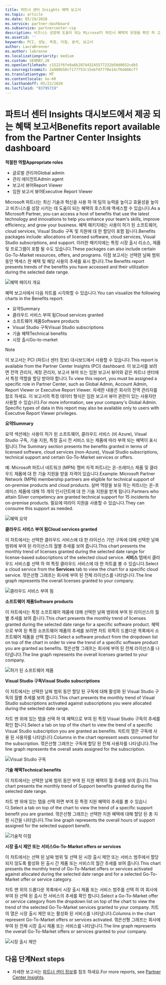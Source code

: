 ```yaml
---
title: 파트너 센터 Insights 혜택 보고서
ms.topic: article
ms.date: 05/19/2020
ms.service: partner-dashboard
ms.subservice: partnercenter-csp
description: 비즈니스 성장에 도움이 되는 Microsoft 파트너 혜택의 유형을 확인 하 고 효율성을 높이고 팀의 능력을 향상 시킵니다.
ms.assetid: ''
keywords: PCI, 성능, 측정, 이점, 분석, 보고서
author: LauraBrenner
ms.author: labrenne
ms.localizationpriority: medium
ms.custom: SEOMAY.20
ms.openlocfilehash: c1522f6fe9a6b287443245577232b59d0032cdb5
ms.sourcegitcommit: 2a980b50cf177753c15ebfd7770e14cf6d486cf7
ms.translationtype: MT
ms.contentlocale: ko-KR
ms.lasthandoff: 05/22/2020
ms.locfileid: "83795719"
---
```

# <a name="benefits-report-available-from-the-partner-center-insights-dashboard"></a><span data-ttu-id="76f18-104">파트너 센터 Insights 대시보드에서 제공 되는 혜택 보고서</span><span class="sxs-lookup"><span data-stu-id="76f18-104">Benefits report available from the Partner Center Insights dashboard</span></span>

<span data-ttu-id="76f18-105">**적절한 역할**</span><span class="sxs-lookup"><span data-stu-id="76f18-105">**Appropriate roles**</span></span>

- <span data-ttu-id="76f18-106">글로벌 관리자</span><span class="sxs-lookup"><span data-stu-id="76f18-106">Global admin</span></span>
- <span data-ttu-id="76f18-107">관리 에이전트</span><span class="sxs-lookup"><span data-stu-id="76f18-107">Admin agent</span></span>
- <span data-ttu-id="76f18-108">보고서 뷰어</span><span class="sxs-lookup"><span data-stu-id="76f18-108">Report Viewer</span></span>
- <span data-ttu-id="76f18-109">임원 보고서 뷰어</span><span class="sxs-lookup"><span data-stu-id="76f18-109">Executive Report Viewer</span></span>

<span data-ttu-id="76f18-110">Microsoft 파트너는 최신 기술과 혁신을 사용 하 여 팀의 능력을 높이고 효율성을 높이고 비즈니스를 성장 시키는 데 도움이 되는 혜택의 호스트에 액세스할 수 있습니다.</span><span class="sxs-lookup"><span data-stu-id="76f18-110">As a Microsoft Partner, you can access a host of benefits that use the latest technology and innovations to help you enhance your team's skills, improve efficiency, and grow your business.</span></span> <span data-ttu-id="76f18-111">혜택 패키지에는 사용이 허가 된 소프트웨어, cloud services, Visual Studio 구독 및 지원에 대 한 할당이 포함 됩니다.</span><span class="sxs-lookup"><span data-stu-id="76f18-111">Benefits packages include: allocations of licensed software, cloud services, Visual Studio subscriptions, and support.</span></span> <span data-ttu-id="76f18-112">이러한 패키지에는 특정 시장 출시 리소스, 제품 및 프로그램이 포함 될 수도 있습니다.</span><span class="sxs-lookup"><span data-stu-id="76f18-112">These packages can also include certain Go-To-Market resources, offers, and programs.</span></span> <span data-ttu-id="76f18-113">이점 보고서는 선택한 날짜 범위 동안 액세스 한 혜택 및 해당 사용의 추세를 표시 합니다.</span><span class="sxs-lookup"><span data-stu-id="76f18-113">The Benefits report presents trends of the benefits you have accessed and their utilization during the selected date range.</span></span>

![혜택 페이지 개요](images/pci/pci_benefits_intro_1.png)

<span data-ttu-id="76f18-115">혜택 보고서에서 다음 차트를 시각화할 수 있습니다.</span><span class="sxs-lookup"><span data-stu-id="76f18-115">You can visualize the following charts in the Benefits report:</span></span>

- <span data-ttu-id="76f18-116">요약</span><span class="sxs-lookup"><span data-stu-id="76f18-116">Summary</span></span>
- <span data-ttu-id="76f18-117">클라우드 서비스 부여 됨</span><span class="sxs-lookup"><span data-stu-id="76f18-117">Cloud services granted</span></span>
- <span data-ttu-id="76f18-118">소프트웨어 제품</span><span class="sxs-lookup"><span data-stu-id="76f18-118">Software products</span></span>
- <span data-ttu-id="76f18-119">Visual Studio 구독</span><span class="sxs-lookup"><span data-stu-id="76f18-119">Visual Studio subscriptions</span></span>
- <span data-ttu-id="76f18-120">기술 혜택</span><span class="sxs-lookup"><span data-stu-id="76f18-120">Technical benefits</span></span>
- <span data-ttu-id="76f18-121">시장 출시</span><span class="sxs-lookup"><span data-stu-id="76f18-121">Go-to-market</span></span>

 > [!NOTE]
 > <span data-ttu-id="76f18-122">이 보고서는 PCI (파트너 센터 정보) 대시보드에서 사용할 수 있습니다.</span><span class="sxs-lookup"><span data-stu-id="76f18-122">This report is available from the Partner Center Insights (PCI) dashboard.</span></span> <span data-ttu-id="76f18-123">이 보고서를 보려면 전역 관리자, 계정 관리자, 보고서 뷰어 또는 임원 보고서 뷰어와 같은 파트너 센터에서 특정 역할을 할당 받아야 합니다.</span><span class="sxs-lookup"><span data-stu-id="76f18-123">To view this report, you must be assigned a specific role in Partner Center, such as Global Admin, Account Admin, Report Viewer or Executive Report Viewer.</span></span> <span data-ttu-id="76f18-124">자세한 내용은 회사의 전역 관리자를 참조 하세요. 이 보고서의 특정 데이터 형식은 임원 보고서 뷰어 권한이 있는 사용자만 사용할 수 있습니다.</span><span class="sxs-lookup"><span data-stu-id="76f18-124">For more information, see your company's Global Admin. Specific types of data in this report may also be available only to users with Executive Report Viewer privileges.</span></span>

<span data-ttu-id="76f18-125">**요약**</span><span class="sxs-lookup"><span data-stu-id="76f18-125">**Summary**</span></span>

<span data-ttu-id="76f18-126">요약 섹션에는 사용이 허가 된 소프트웨어, 클라우드 서비스 (비 Azure), Visual Studio 구독, 기술 지원, 특정 출시 전 서비스 또는 제품에 따라 부여 되는 혜택이 표시 됩니다.</span><span class="sxs-lookup"><span data-stu-id="76f18-126">The Summary section presents the benefits granted in terms of licensed software, cloud services (non-Azure), Visual Studio subscriptions, technical support and certain Go-To-Market services or offers.</span></span>

<span data-ttu-id="76f18-127">예: Microsoft 파트너 네트워크 (MPN) 멤버 자격 파트너는 온-프레미스 제품 및 클라우드 제품에 대 한 기술 지원을 받을 자격이 있습니다.</span><span class="sxs-lookup"><span data-stu-id="76f18-127">Example: Microsoft Partner Network (MPN) membership partners are eligible for technical support of on-premise products and cloud products.</span></span> <span data-ttu-id="76f18-128">실버 역량을 보유 하는 파트너는 온-프레미스 제품에 대해 15 개의 인시던트에 대 한 기술 지원을 받게 됩니다.</span><span class="sxs-lookup"><span data-stu-id="76f18-128">Partners who attain Silver competency are granted technical support for 15 incidents for on-premise products.</span></span> <span data-ttu-id="76f18-129">필요에 따라이 지원을 사용할 수 있습니다.</span><span class="sxs-lookup"><span data-stu-id="76f18-129">They can consume this support as needed.</span></span> 

![혜택 요약](images/pci/pci_benefits_summary_2.png)

<span data-ttu-id="76f18-131">**클라우드 서비스 부여 됨**</span><span class="sxs-lookup"><span data-stu-id="76f18-131">**Cloud services granted**</span></span>

<span data-ttu-id="76f18-132">이 차트에서는 선택한 클라우드 서비스에 대 한 라이선스 기반 구독에 대해 선택한 날짜 범위에 부여 된 라이선스의 월별 추세를 보여 줍니다.</span><span class="sxs-lookup"><span data-stu-id="76f18-132">This chart presents the monthly trend of licenses granted during the selected date range for license-based subscriptions of the selected cloud service.</span></span>
<span data-ttu-id="76f18-133">**서비스** 탭에서 클라우드 서비스를 선택 하 여 특정 클라우드 서비스에 대 한 차트를 볼 수 있습니다.</span><span class="sxs-lookup"><span data-stu-id="76f18-133">Select a cloud service from the **Services** tab to view the chart for a specific cloud service.</span></span> <span data-ttu-id="76f18-134">꺾은선형 그래프는 회사에 부여 된 전체 라이선스를 나타냅니다.</span><span class="sxs-lookup"><span data-stu-id="76f18-134">The line graph represents the overall licenses granted to your company.</span></span>

![클라우드 서비스 부여 됨](images/pci/pci_benefits_cloud_services_granted_3.png)

<span data-ttu-id="76f18-136">**소프트웨어 제품**</span><span class="sxs-lookup"><span data-stu-id="76f18-136">**Software products**</span></span>

<span data-ttu-id="76f18-137">이 차트에서는 특정 소프트웨어 제품에 대해 선택한 날짜 범위에 부여 된 라이선스의 월별 추세를 보여 줍니다.</span><span class="sxs-lookup"><span data-stu-id="76f18-137">This chart presents the monthly trend of licenses granted during the selected date range for a specific software product.</span></span> <span data-ttu-id="76f18-138">혜택으로 부여 된 특정 소프트웨어 제품의 추세를 보려면 차트 위쪽의 드롭다운 목록에서 소프트웨어 제품을 선택 합니다.</span><span class="sxs-lookup"><span data-stu-id="76f18-138">Select a software product from the dropdown list on top of the chart in order to view the trend of a specific software product you are granted as benefits.</span></span> <span data-ttu-id="76f18-139">꺾은선형 그래프는 회사에 부여 된 전체 라이선스를 나타냅니다.</span><span class="sxs-lookup"><span data-stu-id="76f18-139">The line graph represents the overall licenses granted to your company.</span></span>

![허가 된 소프트웨어 제품](images/pci/pci_benefits_software_products_granted_4.png)

<span data-ttu-id="76f18-141">**Visual Studio 구독**</span><span class="sxs-lookup"><span data-stu-id="76f18-141">**Visual Studio subscriptions**</span></span>

<span data-ttu-id="76f18-142">이 차트에서는 선택한 날짜 범위 동안 할당 된 구독에 대해 활성화 된 Visual Studio 구독의 월별 추세를 보여 줍니다.</span><span class="sxs-lookup"><span data-stu-id="76f18-142">This chart presents the monthly trend of Visual Studio subscriptions activated against subscriptions you were allocated during the selected date range.</span></span>

<span data-ttu-id="76f18-143">차트 맨 위에 있는 탭을 선택 하 여 혜택으로 부여 된 특정 Visual Studio 구독의 추세를 확인 합니다.</span><span class="sxs-lookup"><span data-stu-id="76f18-143">Select a tab on top of the chart to view the trend of a specific Visual Studio subscription you are granted as benefits.</span></span> <span data-ttu-id="76f18-144">차트의 열은 구독에 사용 된 사용자를 나타냅니다.</span><span class="sxs-lookup"><span data-stu-id="76f18-144">Columns in the chart represent seats consumed for the subscription.</span></span> <span data-ttu-id="76f18-145">꺾은선형 그래프는 구독에 할당 된 전체 사용자를 나타냅니다.</span><span class="sxs-lookup"><span data-stu-id="76f18-145">The line graph represents the overall seats assigned for the subscription.</span></span>

![Visual Studio 구독](images/pci/pci_benefits_visual_studio_subscriptions_5.png)

<span data-ttu-id="76f18-147">**기술 혜택**</span><span class="sxs-lookup"><span data-stu-id="76f18-147">**Technical benefits**</span></span>

<span data-ttu-id="76f18-148">이 차트에서는 선택한 날짜 범위 동안 부여 된 지원 혜택의 월 추세를 보여 줍니다.</span><span class="sxs-lookup"><span data-stu-id="76f18-148">This chart presents the monthly trend of Support benefits granted during the selected date range.</span></span>

<span data-ttu-id="76f18-149">차트 맨 위에 있는 탭을 선택 하면 부여 된 특정 지원 혜택의 추세를 볼 수 있습니다.</span><span class="sxs-lookup"><span data-stu-id="76f18-149">Select a tab on top of the chart to view the trend of a specific support benefit you are granted.</span></span> <span data-ttu-id="76f18-150">꺾은선형 그래프는 선택한 지원 혜택에 대해 할당 된 총 지원 시간을 나타냅니다.</span><span class="sxs-lookup"><span data-stu-id="76f18-150">The line graph represents the overall hours of support assigned for the selected support benefit.</span></span>

![기술적 이점](images/pci/pci_benefits_technical_benefits_6.png)

<span data-ttu-id="76f18-152">**시장 출시 제안 또는 서비스**</span><span class="sxs-lookup"><span data-stu-id="76f18-152">**Go-To-Market offers or services**</span></span>

<span data-ttu-id="76f18-153">이 차트에서는 선택 된 날짜 범위 및 선택 된 시장 출시 제안 또는 서비스 범주에서 할당 되지 않도록 활성화 된 출시 간 제품 또는 서비스의 월간 추세를 보여 줍니다.</span><span class="sxs-lookup"><span data-stu-id="76f18-153">This chart presents the monthly trend of Go-To-Market offers or services activated against allocated during the selected date range and for a selected Go-To-Market offer or service category.</span></span>

<span data-ttu-id="76f18-154">차트 맨 위의 드롭다운 목록에서 시장 출시 제품 또는 서비스 범주를 선택 하 여 회사에 부여 된 선택 된 출시 전 서비스의 추세를 확인 합니다.</span><span class="sxs-lookup"><span data-stu-id="76f18-154">Select a Go-To-Market offer or service category from the dropdown list on top of the chart to view the trend of the selected Go-To-Market services granted to your company.</span></span> <span data-ttu-id="76f18-155">차트의 열은 시장 출시 제안 또는 활성화 된 서비스를 나타냅니다.</span><span class="sxs-lookup"><span data-stu-id="76f18-155">Columns in the chart represent Go-To-Market offers or services activated.</span></span> <span data-ttu-id="76f18-156">꺾은선형 그래프는 회사에 부여 된 전체 시장 출시 제품 또는 서비스를 나타냅니다.</span><span class="sxs-lookup"><span data-stu-id="76f18-156">The line graph represents the overall Go-To-Market offers or services granted to your company.</span></span>

![시장 출시 제안](images/pci/pci_benefits_go_to_market_7.png)

## <a name="next-steps"></a><span data-ttu-id="76f18-158">다음 단계</span><span class="sxs-lookup"><span data-stu-id="76f18-158">Next steps</span></span>

- <span data-ttu-id="76f18-159">자세한 보고서는 [파트너 센터 정보](partner-center-insights.md)를 참조 하세요.</span><span class="sxs-lookup"><span data-stu-id="76f18-159">For more reports, see [Partner Center Insights](partner-center-insights.md).</span></span>

